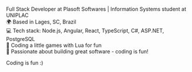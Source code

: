 Full Stack Developer at Plasoft Softwares | Information Systems student at UNIPLAC <br>
🌍 Based in Lages, SC, Brazil <br>
💻 Tech stack: Node.js, Angular, React, TypeScript, C#, ASP.NET, PostgreSQL <br>
🤖 Coding a little games with Lua for fun <br>
🚀 Passionate about building great software - coding is fun! <br>

Coding is fun :)
